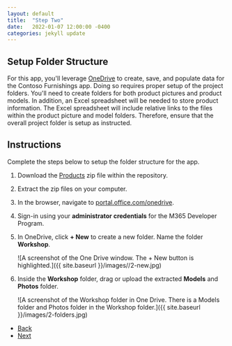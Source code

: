 ```yaml
---
layout: default
title:  "Step Two"
date:   2022-01-07 12:00:00 -0400
categories: jekyll update
---
```

## Setup Folder Structure

For this app, you'll leverage [OneDrive](https://onedrive.live.com/) to create, save, and populate data for the Contoso Furnishings app. Doing so requires proper setup of the project folders. You'll need to create folders for both product pictures and product models. In addition, an Excel spreadsheet will be needed to store product information. The Excel spreadsheet will include relative links to the files within the product picture and model folders. Therefore, ensure that the overall project folder is setup as instructed.

## Instructions

Complete the steps below to setup the folder structure for the app.

1. Download the <a href="https://github.com/aprilspeight/workshop-mr-powerapps/blob/gh-pages/Products.zip">Products</a> zip file within the repository.
1. Extract the zip files on your computer.
1. In the browser, navigate to <a href="https://portal.office.com">portal.office.com/onedrive</a>.
1. Sign-in using your **administrator credentials** for the M365 Developer Program.
1. In OneDrive, click **+ New** to create a new folder. Name the folder **Workshop**.

    ![A screenshot of the One Drive window. The + New button is highlighted.]({{ site.baseurl }}/images//2-new.jpg)
1. Inside the **Workshop** folder, drag or upload the extracted **Models** and **Photos** folder.

    ![A screenshot of the Workshop folder in One Drive. There is a Models folder and Photos folder in the Workshop folder.]({{ site.baseurl }}/images/2-folders.jpg)

<ul class="actions">
<li><a href="https://aprilspeight.github.io/workshop-mr-powerapps/jekyll/update/2022/01/08/step-one.html" class="button special">Back</a></li>
<li><a href="https://aprilspeight.github.io/workshop-mr-powerapps/jekyll/update/2022/01/06/step-three.html" class="button">Next</a></li>
</ul>